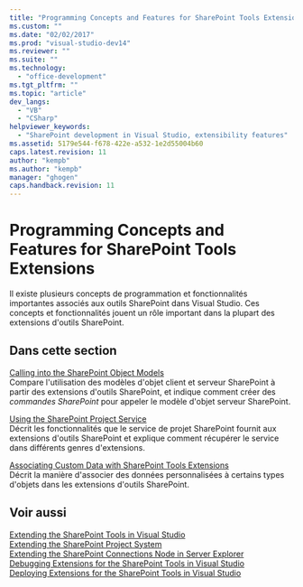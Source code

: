 ```yaml
---
title: "Programming Concepts and Features for SharePoint Tools Extensions | Microsoft Docs"
ms.custom: ""
ms.date: "02/02/2017"
ms.prod: "visual-studio-dev14"
ms.reviewer: ""
ms.suite: ""
ms.technology: 
  - "office-development"
ms.tgt_pltfrm: ""
ms.topic: "article"
dev_langs: 
  - "VB"
  - "CSharp"
helpviewer_keywords: 
  - "SharePoint development in Visual Studio, extensibility features"
ms.assetid: 5179e544-f678-422e-a532-1e2d55004b60
caps.latest.revision: 11
author: "kempb"
ms.author: "kempb"
manager: "ghogen"
caps.handback.revision: 11
---
```

# Programming Concepts and Features for SharePoint Tools Extensions
  Il existe plusieurs concepts de programmation et fonctionnalités importantes associés aux outils SharePoint dans Visual Studio.  Ces concepts et fonctionnalités jouent un rôle important dans la plupart des extensions d'outils SharePoint.  
  
## Dans cette section  
 [Calling into the SharePoint Object Models](../sharepoint/calling-into-the-sharepoint-object-models.md)  
 Compare l'utilisation des modèles d'objet client et serveur SharePoint à partir des extensions d'outils SharePoint, et indique comment créer des *commandes SharePoint* pour appeler le modèle d'objet serveur SharePoint.  
  
 [Using the SharePoint Project Service](../sharepoint/using-the-sharepoint-project-service.md)  
 Décrit les fonctionnalités que le service de projet SharePoint fournit aux extensions d'outils SharePoint et explique comment récupérer le service dans différents genres d'extensions.  
  
 [Associating Custom Data with SharePoint Tools Extensions](../sharepoint/associating-custom-data-with-sharepoint-tools-extensions.md)  
 Décrit la manière d'associer des données personnalisées à certains types d'objets dans les extensions d'outils SharePoint.  
  
## Voir aussi  
 [Extending the SharePoint Tools in Visual Studio](../sharepoint/extending-the-sharepoint-tools-in-visual-studio.md)   
 [Extending the SharePoint Project System](../sharepoint/extending-the-sharepoint-project-system.md)   
 [Extending the SharePoint Connections Node in Server Explorer](../sharepoint/extending-the-sharepoint-connections-node-in-server-explorer.md)   
 [Debugging Extensions for the SharePoint Tools in Visual Studio](../sharepoint/debugging-extensions-for-the-sharepoint-tools-in-visual-studio.md)   
 [Deploying Extensions for the SharePoint Tools in Visual Studio](../sharepoint/deploying-extensions-for-the-sharepoint-tools-in-visual-studio.md)  
  
  
